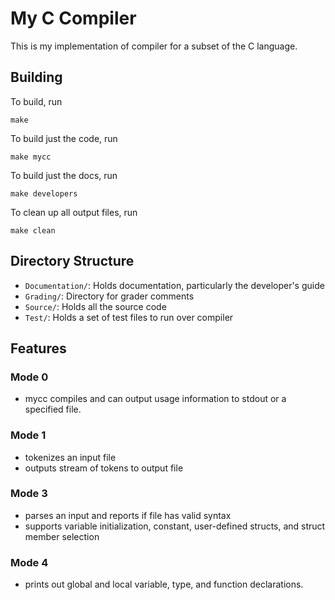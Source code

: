 # My C Compiler

This is my implementation of compiler for a subset of the C language.

## Building

To build, run 

    make

To build just the code, run
    
    make mycc

To build just the docs, run 
    
    make developers

To clean up all output files, run

    make clean

## Directory Structure

- `Documentation/`: Holds documentation, particularly the developer's guide
- `Grading/`: Directory for grader comments
- `Source/`: Holds all the source code
- `Test/`: Holds a set of test files to run over compiler

## Features

### Mode 0

- mycc compiles and can output usage information to stdout or a specified file.

### Mode 1

- tokenizes an input file
- outputs stream of tokens to output file

### Mode 3

- parses an input and reports if file has valid syntax
- supports variable initialization, constant, user-defined structs, and struct
  member selection

### Mode 4

- prints out global and local variable, type, and function declarations.